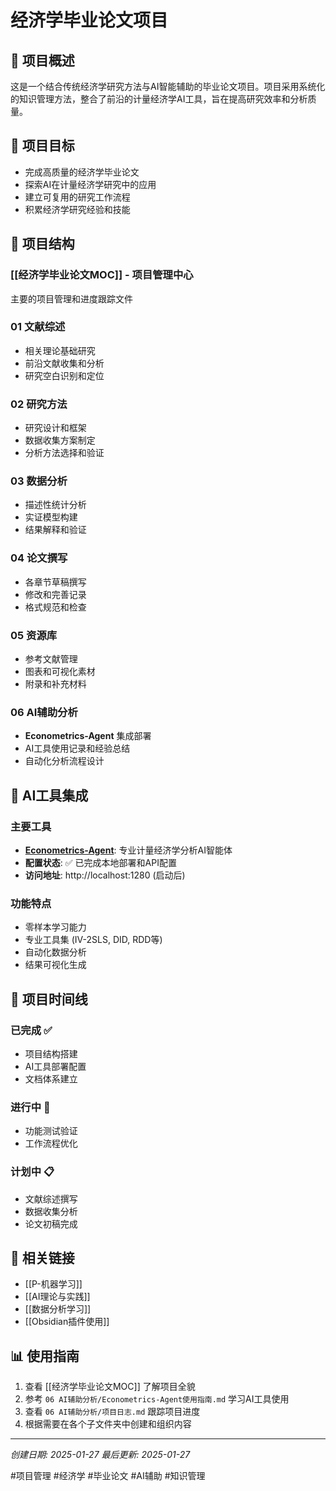 # 经济学毕业论文项目

## 📖 项目概述
这是一个结合传统经济学研究方法与AI智能辅助的毕业论文项目。项目采用系统化的知识管理方法，整合了前沿的计量经济学AI工具，旨在提高研究效率和分析质量。

## 🎯 项目目标
- 完成高质量的经济学毕业论文
- 探索AI在计量经济学研究中的应用
- 建立可复用的研究工作流程
- 积累经济学研究经验和技能

## 📁 项目结构

### [[经济学毕业论文MOC]] - 项目管理中心
主要的项目管理和进度跟踪文件

### 01 文献综述
- 相关理论基础研究
- 前沿文献收集和分析
- 研究空白识别和定位

### 02 研究方法
- 研究设计和框架
- 数据收集方案制定
- 分析方法选择和验证

### 03 数据分析
- 描述性统计分析
- 实证模型构建
- 结果解释和验证

### 04 论文撰写
- 各章节草稿撰写
- 修改和完善记录
- 格式规范和检查

### 05 资源库
- 参考文献管理
- 图表和可视化素材
- 附录和补充材料

### 06 AI辅助分析
- **Econometrics-Agent** 集成部署
- AI工具使用记录和经验总结
- 自动化分析流程设计

## 🤖 AI工具集成

### 主要工具
- **[Econometrics-Agent](https://github.com/FromCSUZhou/Econometrics-Agent)**: 专业计量经济学分析AI智能体
- **配置状态**: ✅ 已完成本地部署和API配置
- **访问地址**: http://localhost:1280 (启动后)

### 功能特点
- 零样本学习能力
- 专业工具集 (IV-2SLS, DID, RDD等)
- 自动化数据分析
- 结果可视化生成

## 📅 项目时间线

### 已完成 ✅
- 项目结构搭建
- AI工具部署配置
- 文档体系建立

### 进行中 🔄
- 功能测试验证
- 工作流程优化

### 计划中 📋
- 文献综述撰写
- 数据收集分析
- 论文初稿完成

## 🔗 相关链接
- [[P-机器学习]]
- [[AI理论与实践]]
- [[数据分析学习]]
- [[Obsidian插件使用]]

## 📊 使用指南
1. 查看 [[经济学毕业论文MOC]] 了解项目全貌
2. 参考 `06 AI辅助分析/Econometrics-Agent使用指南.md` 学习AI工具使用
3. 查看 `06 AI辅助分析/项目日志.md` 跟踪项目进度
4. 根据需要在各个子文件夹中创建和组织内容

---
*创建日期: 2025-01-27*
*最后更新: 2025-01-27*

#项目管理 #经济学 #毕业论文 #AI辅助 #知识管理 